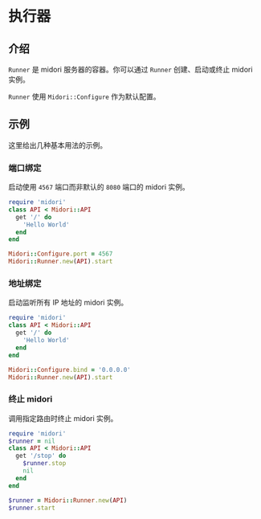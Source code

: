 # 执行器

## 介绍

`Runner` 是 midori 服务器的容器。你可以通过 `Runner` 创建、启动或终止 midori 实例。 

`Runner` 使用 `Midori::Configure` 作为默认配置。

## 示例

这里给出几种基本用法的示例。

### 端口绑定

启动使用 `4567` 端口而非默认的 `8080` 端口的 midori 实例。

```ruby
require 'midori'
class API < Midori::API
  get '/' do
    'Hello World'
  end
end

Midori::Configure.port = 4567
Midori::Runner.new(API).start
```

### 地址绑定

启动监听所有 IP 地址的 midori 实例。

```ruby
require 'midori'
class API < Midori::API
  get '/' do
    'Hello World'
  end
end

Midori::Configure.bind = '0.0.0.0'
Midori::Runner.new(API).start
```

### 终止 midori

调用指定路由时终止 midori 实例。

```ruby
require 'midori'
$runner = nil
class API < Midori::API
  get '/stop' do
    $runner.stop
    nil
  end
end

$runner = Midori::Runner.new(API)
$runner.start
```
